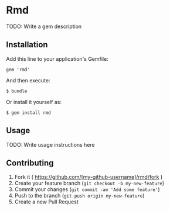 # Rmd

TODO: Write a gem description

## Installation

Add this line to your application's Gemfile:

    gem 'rmd'

And then execute:

    $ bundle

Or install it yourself as:

    $ gem install rmd

## Usage

TODO: Write usage instructions here

## Contributing

1. Fork it ( https://github.com/[my-github-username]/rmd/fork )
2. Create your feature branch (`git checkout -b my-new-feature`)
3. Commit your changes (`git commit -am 'Add some feature'`)
4. Push to the branch (`git push origin my-new-feature`)
5. Create a new Pull Request
